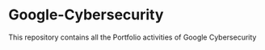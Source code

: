 # Google-Cybersecurity
This repository contains all the Portfolio activities of Google Cybersecurity 
